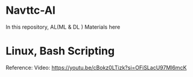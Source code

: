 # Navttc-AI
In this repository, AL(ML &amp; DL ) Materials here
# Linux, Bash Scripting
Reference: 
Video: https://youtu.be/cBokz0LTizk?si=OFiSLacU97Ml6mcK

